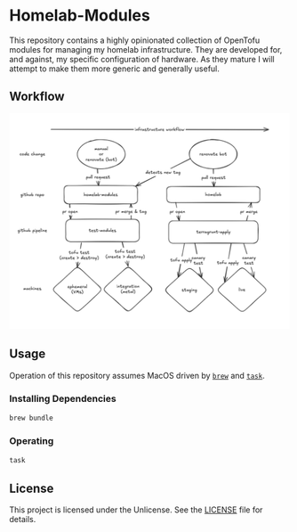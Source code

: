 # Homelab-Modules

This repository contains a highly opinionated collection of OpenTofu modules for managing my homelab infrastructure.  They are developed for, and against, my specific configuration of hardware.  As they mature I will attempt to make them more generic and generally useful.

## Workflow

![Workflow](https://github.com/ionfury/homelab-modules/blob/main/docs/images/workflow.png)

## Usage

Operation of this repository assumes MacOS driven by [`brew`](https://brew.sh/) and [`task`](https://taskfile.dev/).

### Installing Dependencies

```sh
brew bundle
```

### Operating

```sh
task
```

## License

This project is licensed under the Unlicense. See the [LICENSE](LICENSE) file for details.
